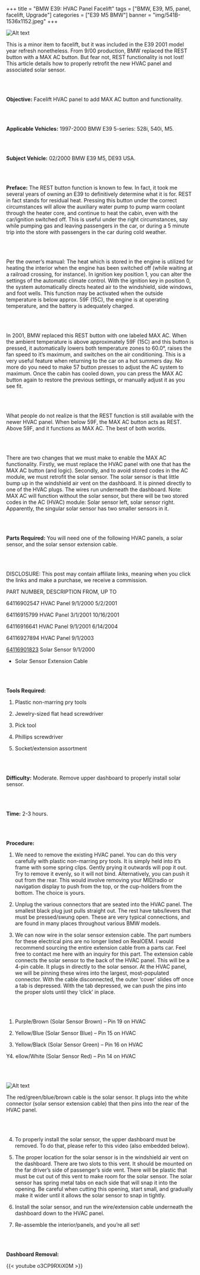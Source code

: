+++
title = "BMW E39: HVAC Panel Facelift"
tags = ["BMW, E39, M5, panel, facelift, Upgrade"]
categories = ["E39 M5 BMW"]
banner = "img/541B-1536x1152.jpeg"
+++

![Alt text](https://e39source.com/wp-content/uploads/2020/04/541B-1536x1152.jpg)

This is a minor item to facelift, but it was included in the E39 2001 model year refresh nonetheless. From 9/00 production, BMW replaced the REST button with a MAX AC button. But fear not, REST functionality is not lost! This article details how to properly retrofit the new HVAC panel and associated solar sensor.

&nbsp;<br/><br/>

**Objective:** Facelift HVAC panel to add MAX AC button and functionality.

&nbsp;<br/><br/>

**Applicable Vehicles:**  1997-2000 BMW E39 5-series: 528i, 540i, M5. 

&nbsp;<br/><br/>

**Subject Vehicle:**  02/2000 BMW E39 M5, DE93 USA.

&nbsp;<br/><br/>

**Preface:** The REST button function is known to few. In fact, it took me several years of owning an E39 to definitively determine what it is for. REST in fact stands for residual heat. Pressing this button under the correct circumstances will allow the auxiliary water pump to pump warm coolant through the heater core, and continue to heat the cabin, even with the car/ignition switched off. This is useful under the right circumstances, say while pumping gas and leaving passengers in the car, or during a 5 minute trip into the store with passengers in the car during cold weather.

&nbsp;<br/><br/>

Per the owner’s manual: The heat which is stored in the engine is utilized for heating the interior when the engine has been switched off (while waiting at a railroad crossing, for instance). In ignition key position 1, you can alter the settings of the automatic climate control. With the ignition key in position 0, the system automatically directs heated air to the windshield, side windows, and foot wells. This function may be activated when the outside temperature is below approx. 59F (15C), the engine is at operating temperature, and the battery is adequately charged.

&nbsp;<br/><br/>

In 2001, BMW replaced this REST button with one labeled MAX AC. When the ambient temperature is above approximately 59F (15C) and this button is pressed, it automatically lowers both temperature zones to 60.0°, raises the fan speed to it’s maximum, and switches on the air conditioning. This is a very useful feature when returning to the car on a hot summers day. No more do you need to make 57 button presses to adjust the AC system to maximum. Once the cabin has cooled down, you can press the MAX AC button again to restore the previous settings, or manually adjust it as you see fit.

&nbsp;<br/><br/>

What people do not realize is that the REST function is still available with the newer HVAC panel. When below 59F, the MAX AC button acts as REST. Above 59F, and it functions as MAX AC. The best of both worlds.

&nbsp;<br/><br/>

There are two changes that we must make to enable the MAX AC functionality. Firstly, we must replace the HVAC panel with one that has the MAX AC button (and logic). Secondly, and to avoid stored codes in the AC module, we must retrofit the solar sensor. The solar sensor is that little bump up in the windshield air vent on the dashboard. It is pinned directly to one of the HVAC plugs. The wires run underneath the dashboard. Note: MAX AC will function without the solar sensor, but there will be two stored codes in the AC (HVAC) module: Solar sensor left, solar sensor right. Apparently, the singular solar sensor has two smaller sensors in it.

&nbsp;<br/><br/>

**Parts Required:** You will need one of the following HVAC panels, a solar sensor, and the solar sensor extension cable.

&nbsp;<br/><br/>

DISCLOSURE: This post may contain affiliate links, meaning when you click the links and make a purchase, we receive a commission.


PART NUMBER, 	DESCRIPTION	FROM, 	UP TO

64116902547	HVAC Panel	9/1/2000	5/2/2001

64116915799	HVAC Panel	3/1/2001	10/16/2001

64116916641	HVAC Panel	9/1/2001	6/14/2004

64116927894	HVAC Panel	9/1/2003	

[64116901823](https://click.linksynergy.com/deeplink?id=1vz0CwG/oc8&mid=43304&murl=https%3A%2F%2Fwww.ecstuning.com%2Fb-genuine-bmw-parts%2Fsolar-sensor%2F64116901823%2F)	Solar Sensor	9/1/2000	

-	Solar Sensor Extension Cable		

&nbsp;<br/><br/>

**Tools Required:**

1. Plastic non-marring pry tools

2. Jewelry-sized flat head screwdriver

3. Pick tool

4. Phillips screwdriver

5. Socket/extension assortment

&nbsp;<br/><br/>

**Difficulty:** Moderate. Remove upper dashboard to properly install solar sensor.

&nbsp;<br/><br/>

**Time:** 2-3 hours.

&nbsp;<br/><br/>

**Procedure:**

1. We need to remove the existing HVAC panel. You can do this very carefully with plastic non-marring pry tools. It is simply held into it’s frame with some spring clips. Gently prying it outwards will pop it out. Try to remove it evenly, so it will not bind. Alternatively, you can push it out from the rear. This would involve removing your MID/radio or navigation display to push from the top, or the cup-holders from the bottom. The choice is yours.

2. Unplug the various connectors that are seated into the HVAC panel. The smallest black plug just pulls straight out. The rest have tabs/levers that must be pressed/swung open. These are very typical connections, and are found in many places throughout various BMW models.

3. We can now wire in the solar sensor extension cable. The part numbers for these electrical pins are no longer listed on RealOEM. I would recommend sourcing the entire extension cable from a parts car. Feel free to contact me here with an inquiry for this part. The extension cable connects the solar sensor to the back of the HVAC panel. This will be a 4-pin cable. It plugs in directly to the solar sensor. At the HVAC panel, we will be pinning these wires into the largest, most-populated connector. With the cable disconnected, the outer ‘cover’ slides off once a tab is depressed. With the tab depressed, we can push the pins into the proper slots until they ‘click’ in place.

&nbsp;<br/><br/>

1. Purple/Brown (Solar Sensor Brown) – Pin 19 on HVAC

2. Yellow/Blue (Solar Sensor Blue) – Pin 15 on HVAC

3. Yellow/Black (Solar Sensor Green) – Pin 16 on HVAC

Y4. ellow/White (Solar Sensor Red) – Pin 14 on HVAC

&nbsp;<br/><br/>

![Alt text](https://e39source.com/wp-content/uploads/2020/04/GVIQ4961-1.png)

The red/green/blue/brown cable is the solar sensor. It plugs into the white connector (solar sensor extension cable) that then pins into the rear of the HVAC panel.

&nbsp;<br/><br/>

4. To properly install the solar sensor, the upper dashboard must be removed. To do that, please refer to this video (also embedded below).

5. The proper location for the solar sensor is in the windshield air vent on the dashboard. There are two slots to this vent. It should be mounted on the far driver’s side of passenger’s side vent. There will be plastic that must be cut out of this vent to make room for the solar sensor. The solar sensor has spring metal tabs on each side that will snap it into the opening. Be careful when cutting this opening, start small, and gradually make it wider until it allows the solar sensor to snap in tightly.

6. Install the solar sensor, and run the wire/extension cable underneath the dashboard down to the HVAC panel.

7. Re-assemble the interior/panels, and you’re all set!

&nbsp;<br/><br/>

**Dashboard Removal:**

{{< youtube o3CP9RXiX0M >}}

&nbsp;<br/><br/>